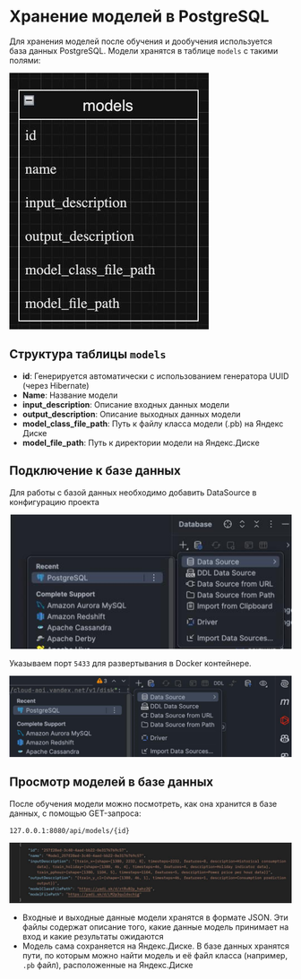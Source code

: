 # Хранение моделей в PostgreSQL

Для хранения моделей после обучения и дообучения используется база данных PostgreSQL. Модели хранятся в таблице `models` с такими полями:

![img1.png](imgReadme2/img1.jpg)

## Структура таблицы `models`

- **id**: Генерируется автоматически с использованием генератора UUID (через Hibernate)
- **Name**: Название модели
- **input_description**: Описание входных данных модели
- **output_description**: Описание выходных данных модели
- **model_class_file_path**: Путь к файлу класса модели (.pb) на Яндекс Диске
- **model_file_path**: Путь к директории модели на Яндекс.Диске

## Подключение к базе данных

Для работы с базой данных необходимо добавить DataSource в конфигурацию проекта

![img2.png](imgReadme2/img2.jpg)

Указываем порт `5433` для развертывания в Docker контейнере.

![img3.png](imgReadme2/img3.jpg)

## Просмотр моделей в базе данных

После обучения модели можно посмотреть, как она хранится в базе данных, с помощью GET-запроса:

```
127.0.0.1:8080/api/models/{id}
```

![img4.png](imgReadme2/img4.jpg)

- Входные и выходные данные модели хранятся в формате JSON. Эти файлы содержат описание того, какие данные модель принимает на вход и какие результаты ожидаются
- Модель сама сохраняется на Яндекс.Диске. В базе данных хранятся пути, по которым можно найти модель и её файл класса (например, `.pb` файл), расположенные на Яндекс.Диске